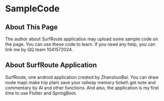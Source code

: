 # SampleCode
  
  ## About This Page
  The author about SurfRoute application may upload some sample code on the page. 
  You can use these code to learn.
  If you need any help, you can link me by QQ team 1041572024.

  ## About SurfRoute Application
  SurfRoute, one android application created by ZhanshuoBai. 
  You can draw route map\ make trip plan\ save your railway memory ticket\ get note and commentary by AI and other functions.
  And also, the application is my first time to use Flutter and SpringBoot.
